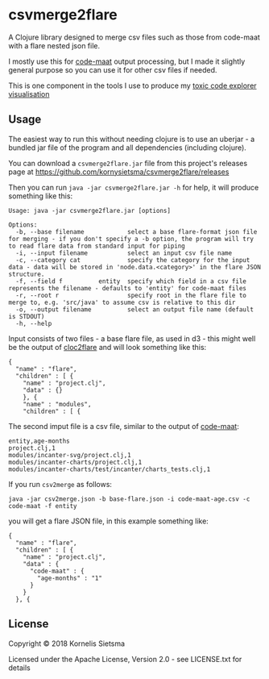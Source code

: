 # csvmerge2flare

A Clojure library designed to merge csv files such as those from code-maat with a flare nested json file.

I mostly use this for [code-maat](https://github.com/adamtornhill/code-maat) output processing,
but I made it slightly general purpose so you can use it for other csv files if needed.

This is one component in the tools I use to produce my [toxic code explorer visualisation](https://github.com/kornysietsma/toxic-code-explorer-demo)

## Usage

The easiest way to run this without needing clojure is to use an uberjar -
a bundled jar file of the program and all dependencies (including clojure).

You can download a `csvmerge2flare.jar` file from this project's releases page
at https://github.com/kornysietsma/csvmerge2flare/releases

Then you can run
`java -jar csvmerge2flare.jar -h` for help, it will produce something like this:

```
Usage: java -jar csvmerge2flare.jar [options]

Options:
  -b, --base filename            select a base flare-format json file for merging - if you don't specify a -b option, the program will try to read flare data from standard input for piping
  -i, --input filename           select an input csv file name
  -c, --category cat             specify the category for the input data - data will be stored in 'node.data.<category>' in the flare JSON structure.
  -f, --field f          entity  specify which field in a csv file represents the filename - defaults to 'entity' for code-maat files
  -r, --root r                   specify root in the flare file to merge to, e.g. 'src/java' to assume csv is relative to this dir
  -o, --output filename          select an output file name (default is STDOUT)
  -h, --help
```

Input consists of two files - a base flare file, as used in d3 - this might well be the output of [cloc2flare](https://github.com/kornysietsma/cloc2flare)
and will look something like this:

```
{
  "name" : "flare",
  "children" : [ {
    "name" : "project.clj",
    "data" : {}
    }, {
    "name" : "modules",
    "children" : [ {
```

The second imput file is a csv file, similar to the output of [code-maat](https://github.com/adamtornhill/code-maat):

```
entity,age-months
project.clj,1
modules/incanter-svg/project.clj,1
modules/incanter-charts/project.clj,1
modules/incanter-charts/test/incanter/charts_tests.clj,1
```

If you run `csv2merge` as follows:

`java -jar csv2merge.json -b base-flare.json -i code-maat-age.csv -c code-maat -f entity`

you will get a flare JSON file, in this example something like:

```
{
  "name" : "flare",
  "children" : [ {
    "name" : "project.clj",
    "data" : {
      "code-maat" : {
        "age-months" : "1"
      }
    }
  }, {
```

## License

Copyright © 2018 Kornelis Sietsma

Licensed under the Apache License, Version 2.0 - see LICENSE.txt for details
